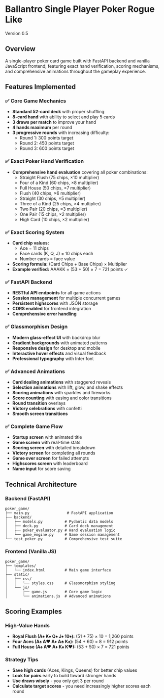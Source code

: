 # Ballantro Single Player Poker Rogue Like

Version 0.5

## Overview
A single-player poker card game built with FastAPI backend and vanilla JavaScript frontend, featuring exact hand verification, scoring mechanisms, and comprehensive animations throughout the gameplay experience.

## Features Implemented

### ✅ Core Game Mechanics
- **Standard 52-card deck** with proper shuffling
- **8-card hand** with ability to select and play 5 cards
- **3 draws per match** to improve your hand
- **4 hands maximum** per round
- **3 progressive rounds** with increasing difficulty:
  - Round 1: 300 points target
  - Round 2: 450 points target  
  - Round 3: 600 points target

### ✅ Exact Poker Hand Verification
- **Comprehensive hand evaluation** covering all poker combinations:
  - Straight Flush (75 chips, ×10 multiplier)
  - Four of a Kind (60 chips, ×8 multiplier)
  - Full House (50 chips, ×7 multiplier)
  - Flush (40 chips, ×6 multiplier)
  - Straight (30 chips, ×5 multiplier)
  - Three of a Kind (25 chips, ×4 multiplier)
  - Two Pair (20 chips, ×3 multiplier)
  - One Pair (15 chips, ×2 multiplier)
  - High Card (10 chips, ×2 multiplier)

### ✅ Exact Scoring System
- **Card chip values:**
  - Ace = 11 chips
  - Face cards (K, Q, J) = 10 chips each
  - Number cards = face value
- **Scoring formula:** (Card Chips + Base Chips) × Multiplier
- **Example verified:** AAAKK = (53 + 50) × 7 = 721 points ✓

### ✅ FastAPI Backend
- **RESTful API endpoints** for all game actions
- **Session management** for multiple concurrent games
- **Persistent highscores** with JSON storage
- **CORS enabled** for frontend integration
- **Comprehensive error handling**

### ✅ Glassmorphism Design
- **Modern glass-effect UI** with backdrop blur
- **Gradient backgrounds** with animated patterns
- **Responsive design** for desktop and mobile
- **Interactive hover effects** and visual feedback
- **Professional typography** with Inter font

### ✅ Advanced Animations
- **Card dealing animations** with staggered reveals
- **Selection animations** with lift, glow, and shake effects
- **Scoring animations** with sparkles and fireworks
- **Score counting** with easing and color transitions
- **Round transition** overlays
- **Victory celebrations** with confetti
- **Smooth screen transitions**

### ✅ Complete Game Flow
- **Startup screen** with animated title
- **Game screen** with real-time stats
- **Scoring screen** with detailed breakdown
- **Victory screen** for completing all rounds
- **Game over screen** for failed attempts
- **Highscores screen** with leaderboard
- **Name input** for score saving

## Technical Architecture

### Backend (FastAPI)
```
poker_game/
├── main.py                 # FastAPI application
├── backend/
│   ├── models.py          # Pydantic data models
│   ├── deck.py            # Card deck management
│   ├── poker_evaluator.py # Hand evaluation logic
│   └── game_engine.py     # Game session management
└── test_poker.py          # Comprehensive test suite
```

### Frontend (Vanilla JS)
```
poker_game/
├── templates/
│   └── index.html         # Main game interface
├── static/
│   ├── css/
│   │   └── styles.css     # Glassmorphism styling
│   └── js/
│       ├── game.js        # Core game logic
│       └── animations.js  # Advanced animations
```

## Scoring Examples

### High-Value Hands
- **Royal Flush (A♠ K♠ Q♠ J♠ 10♠):** (51 + 75) × 10 = 1,260 points
- **Four Aces (A♠ A♥ A♦ A♣ K♠):** (54 + 60) × 8 = 912 points
- **Full House (A♠ A♥ A♦ K♠ K♥):** (53 + 50) × 7 = 721 points

### Strategy Tips
- **Save high cards** (Aces, Kings, Queens) for better chip values
- **Look for pairs** early to build toward stronger hands
- **Use draws wisely** - you only get 3 per round
- **Calculate target scores** - you need increasingly higher scores each round